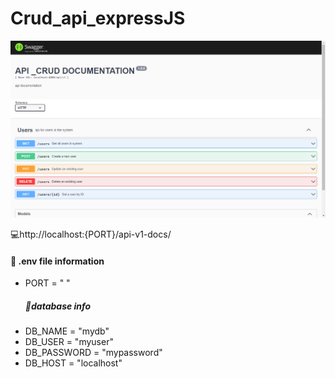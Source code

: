 # Crud_api_expressJS

<div>
<img src="/img.png" title="img_readmed" alt="img_readmed" />

<p>💻http://localhost:{PORT}/api-v1-docs/</p>
</div>

<h4>📄 .env file information</h4>
<ul> 
<li>
PORT = " "
</li>
<h5>📄database info</h5>
    <li>
    DB_NAME = "mydb"
    </li>
    <li>
    DB_USER = "myuser"
    </li>
    <li>
    DB_PASSWORD = "mypassword"
    </li>
    <li>
    DB_HOST = "localhost"
    </li>
</ul>